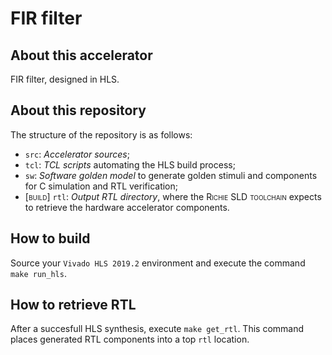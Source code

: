 # FIR filter

## About this accelerator
FIR filter, designed in HLS. 

## About this repository
The structure of the repository is as follows:

- `src`: *Accelerator sources*;
- `tcl`: *TCL scripts* automating the HLS build process;
- `sw`: *Software golden model* to generate golden stimuli and components for C simulation and RTL verification;
- <span style="font-variant:small-caps;">[build]</span> `rtl`: *Output RTL directory*, where the <span style="font-variant:small-caps;">Richie SLD toolchain</span> expects to retrieve the hardware accelerator components.

## How to build
Source your `Vivado HLS 2019.2` environment and execute the command `make run_hls`.

## How to retrieve RTL
After a succesfull HLS synthesis, execute `make get_rtl`.
This command places generated RTL components into a top `rtl` location.